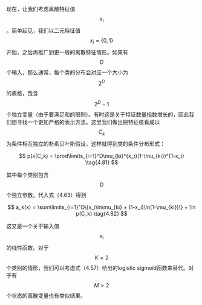 现在，让我们考虑离散特征值$$ x_i $$。简单起见，我们以二元特征值$$ x_i = \{0,1\} $$开始，之后再推广到更一般的离散特征情形。如果有$$ D $$个输入，那么通常，每个类的分布会对应一个大小为$$ 2^D $$的表格，包含$$ 2^D − 1
$$个独立变量（由于要满足和的限制）。有时这是关于特征数量指数增长的，因此我们想寻找一个更加严格的表示方法。这里我们做出把特征值看成以$$ C_k $$为条件相互独立的朴素贝叶斯假设。这样就得到类的条件分布形式：

$$
p(x|C_k) = \prod\limits_{i=1}^D\mu_{ki}^{x_i}(1-\mu_{ki})^{1-x_i} \tag{4.81}
$$

其中每个类别包含$$ D $$个独立参数。代入式（4.63）得到

$$
a_k(x) = \sum\limits_{i=1}^D\{x_i\ln\mu_{ki} + (1-x_i)\ln(1-\mu_{ki})\} + \ln p(C_k) \tag{4.82}
$$

这又是一个关于输入值$$ x_i $$的线性函数。对于$$ K = 2 $$个类别的情形，我们可以考虑式（4.57）给出的logistic sigmoid函数来替代。对于有$$ M > 2 $$个状态的离散变量也有类似结果。    


